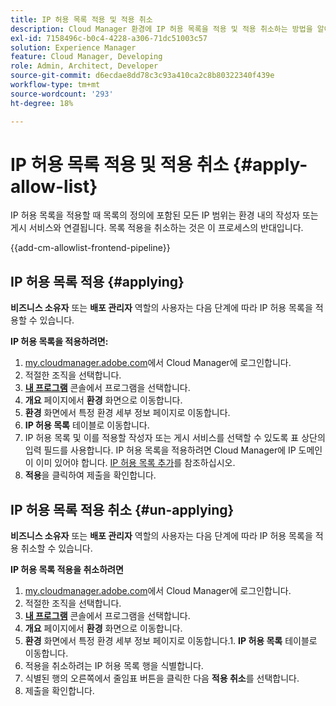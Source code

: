 ```yaml
---
title: IP 허용 목록 적용 및 적용 취소
description: Cloud Manager 환경에 IP 허용 목록을 적용 및 적용 취소하는 방법을 알아봅니다.
exl-id: 7158496c-b0c4-4228-a306-71dc51003c57
solution: Experience Manager
feature: Cloud Manager, Developing
role: Admin, Architect, Developer
source-git-commit: d6ecdae8dd78c3c93a410ca2c8b80322340f439e
workflow-type: tm+mt
source-wordcount: '293'
ht-degree: 18%

---
```



# IP 허용 목록 적용 및 적용 취소 {#apply-allow-list}

IP 허용 목록을 적용할 때 목록의 정의에 포함된 모든 IP 범위는 환경 내의 작성자 또는 게시 서비스와 연결됩니다. 목록 적용을 취소하는 것은 이 프로세스의 반대입니다.

{{add-cm-allowlist-frontend-pipeline}}

## IP 허용 목록 적용 {#applying}

**비즈니스 소유자** 또는 **배포 관리자** 역할의 사용자는 다음 단계에 따라 IP 허용 목록을 적용할 수 있습니다.

**IP 허용 목록을 적용하려면:**

1. [my.cloudmanager.adobe.com](https://my.cloudmanager.adobe.com/)에서 Cloud Manager에 로그인합니다.
1. 적절한 조직을 선택합니다.
1. **[내 프로그램](/help/implementing/cloud-manager/navigation.md#my-programs)** 콘솔에서 프로그램을 선택합니다.
1. **개요** 페이지에서 **환경** 화면으로 이동합니다.
1. **환경** 화면에서 특정 환경 세부 정보 페이지로 이동합니다.
1. **IP 허용 목록** 테이블로 이동합니다.
1. IP 허용 목록 및 이를 적용할 작성자 또는 게시 서비스를 선택할 수 있도록 표 상단의 입력 필드를 사용합니다.
IP 허용 목록을 적용하려면 Cloud Manager에 IP 도메인이 이미 있어야 합니다. [IP 허용 목록 추가](/help/implementing/cloud-manager/ip-allow-lists/add-ip-allow-lists.md)를 참조하십시오.
1. **적용**&#x200B;을 클릭하여 제출을 확인합니다.

## IP 허용 목록 적용 취소 {#un-applying}

**비즈니스 소유자** 또는 **배포 관리자** 역할의 사용자는 다음 단계에 따라 IP 허용 목록을 적용 취소할 수 있습니다.

**IP 허용 목록 적용을 취소하려면**

1. [my.cloudmanager.adobe.com](https://my.cloudmanager.adobe.com/)에서 Cloud Manager에 로그인합니다.
1. 적절한 조직을 선택합니다.
1. **[내 프로그램](/help/implementing/cloud-manager/navigation.md#my-programs)** 콘솔에서 프로그램을 선택합니다.
1. **개요** 페이지에서 **환경** 화면으로 이동합니다.
1. **환경** 화면에서 특정 환경 세부 정보 페이지로 이동합니다.1. **IP 허용 목록** 테이블로 이동합니다.
1. 적용을 취소하려는 IP 허용 목록 행을 식별합니다.
1. 식별된 행의 오른쪽에서 줄임표 버튼을 클릭한 다음 **적용 취소**&#x200B;를 선택합니다.
1. 제출을 확인합니다.
